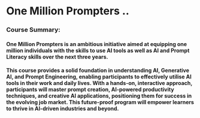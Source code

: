 # One Million Prompters ..

### Course Summary:

#### One Million Prompters is an ambitious initiative aimed at equipping one million individuals with the skills to use AI tools as well as AI and Prompt Literacy skills over the next three years.

#### This course provides a solid foundation in understanding AI, Generative AI, and Prompt Engineering, enabling participants to effectively utilise AI tools in their work and daily lives. With a hands-on, interactive approach, participants will master prompt creation, AI-powered productivity techniques, and creative AI applications, positioning them for success in the evolving job market. This future-proof program will empower learners to thrive in AI-driven industries and beyond.
